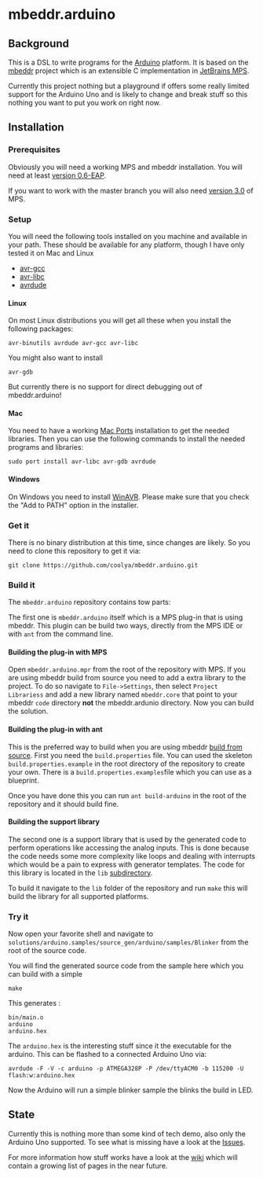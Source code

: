 # mbeddr.arduino

## Background

This is a DSL to write programs for the [Arduino][ar] platform. It is based on the [mbeddr][mbddr] project which is an extensible C implementation in [JetBrains MPS][mps].

Currently this project nothing but a playground if offers some really limited support for the Arduino Uno and is likely to change and break stuff so this nothing you want to put you work on right now.

## Installation

### Prerequisites

Obviously you will need a working MPS and mbeddr installation. You will need at least [version 0.6-EAP](https://github.com/mbeddr/mbeddr.core/releases/tag/0.6-EAP3).


If you want to work with the master branch you will also need [version 3.0](http://www.jetbrains.com/mps/download/) of MPS.

### Setup

You will need the following tools installed on you machine and available in your path.
These should be available for any platform, though I have only tested it on Mac and Linux

* [avr-gcc][avrgcc]
* [avr-libc][avrlibc]
* [avrdude][avrdude]

#### Linux

On most Linux distributions you will get all these when you install the following packages:

	avr-binutils avrdude avr-gcc avr-libc

You might also want to install

	avr-gdb

But currently there is no support for direct debugging out of mbeddr.arduino!

#### Mac

You need to have a working [Mac Ports](http://www.macports.org/) installation to get the needed libraries. Then you can use the following commands to install the needed programs and libraries:

    sudo port install avr-libc avr-gdb avrdude


#### Windows

On Windows you need to install [WinAVR][winavr]. Please make sure that you check the "Add to PATH"
option in the installer.

### Get it

There is no binary distribution at this time, since changes are likely. So you need to clone this repository to get it via:

	git clone https://github.com/coolya/mbeddr.arduino.git

### Build it

The `mbeddr.arduino` repository contains tow parts:

The first one is `mbeddr.arduino` itself which is a MPS plug-in that is using mbeddr. This plugin can be build two ways, directly from the MPS IDE or with `ant` from the command line.

#### Building the plug-in with MPS

Open `mbeddr.arduino.mpr` from the root of the repository with MPS. If you are using mbeddr build from source you need to add a extra library to the project. To do so navigate to `File->Settings`, then select `Project Librariess` and add a new library named `mbeddr.core` that point to your mbeddr `code` directory **not** the mbeddr.ardunio directory.
Now you can build the solution.

#### Building the plug-in with ant

This is the preferred way to build when you are using mbeddr [build from source](http://logv.ws/b/2013/04/27/installing-mbeddr-on-ubuntu-13-04/). First you need the `build.properties` file. You can used the skeleton `build.properties.example` in the root directory of the repository to create your own. There is a `build.properties.examples`file which you can use as a blueprint.

Once you have done this you can run `ant build-arduino` in the root of the repository and it should build fine.

#### Building the support library

The second one is a support library that is used by the generated code to perform operations like accessing the analog inputs. This is done because the code needs some more complexity like loops and dealing with interrupts which would be a pain to express with generator templates. The code for this library is located in the `lib` [subdirectory](https://github.com/coolya/mbeddr.arduino/tree/master/lib).

To build it navigate to the `lib` folder of the repository and run `make` this will build the library for all supported platforms.

### Try it

Now open your favorite shell and navigate to `solutions/arduino.samples/source_gen/arduino/samples/Blinker` from the root of the source code.

You will find the generated source code from the sample here which you can build with a simple

	make

This generates :

	bin/main.o
	arduino
	arduino.hex

The `arduino.hex` is the interesting stuff since it the executable for the arduino. This can be flashed to a connected Arduino Uno via:

	avrdude -F -V -c arduino -p ATMEGA328P -P /dev/ttyACM0 -b 115200 -U flash:w:arduino.hex

Now the Arduino will run a simple blinker sample the blinks the build in LED.

## State

Currently this is nothing more than some kind of tech demo, also only the Arduino Uno supported. To see what is missing have a look at the [Issues][issues].

For more information how stuff works have a look at the [wiki][wiki] which will contain a growing list of pages in the near future.

[ar]: http://arduino.cc
[mbddr]: http://mbeddr.com
[mps]: http://jetbrains.com/mps
[avrgcc]: http://gcc.gnu.org/wiki/avr-gcc
[avrlibc]: http://www.nongnu.org/avr-libc/
[avrdude]: http://savannah.nongnu.org/projects/avrdude
[issues]: https://github.com/coolya/mbeddr.arduino/issues
[wiki]: https://github.com/coolya/mbeddr.arduino/wiki
[winavr]: http://sourceforge.net/projects/winavr